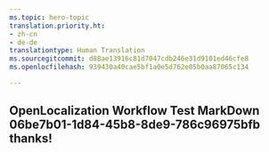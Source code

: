 ```yaml
---
ms.topic: hero-topic
translation.priority.ht:
- zh-cn
- de-de
translationtype: Human Translation
ms.sourcegitcommit: d88ae13916c81d7047cdb246e31d9101ed46cfe8
ms.openlocfilehash: 939430a40cae5bf1a0e5d762e05b0aa87065c134

---
```

## OpenLocalization Workflow Test MarkDown 06be7b01-1d84-45b8-8de9-786c96975bfb thanks!



<!--HONumber=Oct16_HO4-->


